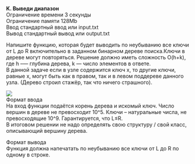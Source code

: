 **K. Выведи диапазон**  
Ограничение времени	3 секунды  
Ограничение памяти	128Mb  
Ввод	стандартный ввод или input.txt  
Вывод	стандартный вывод или output.txt  

Напишите функцию, которая будет выводить по неубыванию все ключи от  L до R включительно в заданном бинарном дереве поиска.Ключи в дереве могут повторяться. Решение должно иметь сложность 
O(h+k), где h –— глубина дерева, k — число элементов в ответе.  
В данной задаче если в узле содержится ключ x, то другие ключи, равные x, могут быть как в правом, так и в левом поддереве данного узла. (Дерево строил стажёр, так что ничего страшного).  

![](/K.png)  
Формат ввода  
На вход функции подаётся корень дерева и искомый ключ. Число вершин в дереве не превосходит 10^5. Ключи – натуральные числа, не превосходящие 10^9. Гарантируется, что L≤R.  
В итоговом решении не надо определять свою структуру / свой класс, описывающий вершину дерева.  

Формат вывода  
Функция должна напечатать по неубыванию все ключи от L до R по одному в строке.